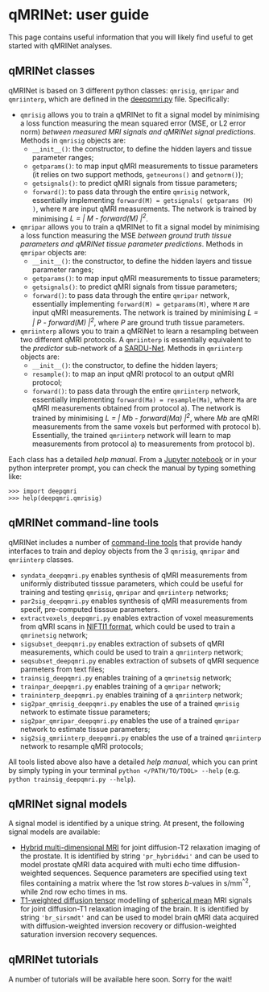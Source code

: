 # qMRINet: user guide
This page contains useful information that you will likely find useful to get started with qMRINet analyses. 


## qMRINet classes

qMRINet is based on 3 different python classes: `qmrisig`, `qmripar` and `qmriinterp`, which are defined in the [deepqmri.py](https://github.com/fragrussu/qMRINet/tree/master/tools/deepqmri.py) file. Specifically:


* `qmrisig` allows you to train a qMRINet to fit a signal model by minimising a loss function measuring the mean squared error (MSE, or L2 error norm) *between measured MRI signals and qMRINet signal predictions*. Methods in `qmrisig` objects are:
  * `__init__()`: the constructor, to define the hidden layers and tissue parameter ranges;
  * `getparams()`: to map input qMRI measurements to tissue parameters (it relies on two support methods, `getneurons()` and `getnorm()`); 
  * `getsignals()`: to predict qMRI signals from tissue parameters;
  * `forward()`: to pass data through the entire `qmrisig` network, essentially implementing `forward(M) = getsignals( getparams (M) )`, where `M` are input qMRI measurements. The network is trained by minimising *L = | M - forward(M) |<sup>2</sup>*.
* `qmripar` allows you to train a qMRINet to fit a signal model by minimising a loss function measuring the MSE *between ground truth tissue parameters and qMRINet tissue parameter predictions*. Methods in `qmripar` objects are:
  * `__init__()`: the constructor, to define the hidden layers and tissue parameter ranges;
  * `getparams()`: to map input qMRI measurements to tissue parameters; 
  * `getsignals()`: to predict qMRI signals from tissue parameters;
  * `forward()`: to pass data through the entire `qmripar` network, essentially implementing `forward(M) = getparams(M)`, where `M` are input qMRI measurements. The network is trained by minimising *L = | P - forward(M) |<sup>2</sup>*, where *P* are ground truth tissue parameters.
* `qmriinterp` allows you to train a qMRINet to learn a resampling between two different qMRI protocols. A `qmriinterp` is essentially equivalent to the *predictor* sub-network of a [SARDU-Net](https://github.com/fragrussu/sardunet). Methods in `qmriinterp` objects are:
  * `__init__()`: the constructor, to define the hidden layers;
  * `resample()`: to map an input qMRI protocol to an output qMRI protocol;
  * `forward()`: to pass data through the entire `qmriinterp` network, essentially implementing `forward(Ma) = resample(Ma)`, where `Ma` are qMRI measurements obtained from protocol a). The network is trained by minimising *L = | Mb - forward(Ma) |<sup>2</sup>*, where *Mb* are qMRI measurements from the same voxels but performed with protocol b). Essentially, the trained `qmriinterp` network will learn to map measurements from protocol a) to measurements from protocol b). 


Each class has a detailed *help manual*. From a [Jupyter notebook](https://jupyter.org) or in your python interpreter prompt, you can check the manual by typing something like:
```
>>> import deepqmri
>>> help(deepqmri.qmrisig)
```

## qMRINet command-line tools
qMRINet includes a number of [command-line tools](https://github.com/fragrussu/qMRINet/tree/master/tools) that provide handy interfaces to train and deploy objects from the 3 `qmrisig`, `qmripar` and `qmriinterp` classes.

* `syndata_deepqmri.py` enables synthesis of qMRI measurements from uniformly distributed tisssue parameters, which could be useful for training and testing `qmrisig`, `qmripar` and `qmriinterp` networks;
* `par2sig_deepqmri.py` enables synthesis of qMRI measurements from specif, pre-computed tisssue parameters.
* `extractvoxels_deepqmri.py` enables extraction of voxel measurements from qMRI scans in [NIFTI1 format](https://nifti.nimh.nih.gov/nifti-1), which could be used to train a `qmrinetsig` network;
* `sigsubset_deepqmri.py` enables extraction of subsets of qMRI measurements, which could be used to train a `qmriinterp` network;
* `seqsubset_deepqmri.py` enables extraction of subsets of qMRI sequence parmeters from text files;
* `trainsig_deepqmri.py` enables training of a `qmrinetsig` network;
* `trainpar_deepqmri.py` enables training of a `qmripar` network;
* `traininterp_deepqmri.py` enables training of a `qmriinterp` network;
* `sig2par_qmrisig_deepqmri.py` enables the use of a trained `qmrisig` network to estimate tissue parameters;
* `sig2par_qmripar_deepqmri.py` enables the use of a trained `qmripar` network to estimate tissue parameters;
* `sig2sig_qmriinterp_deepqmri.py` enables the use of a trained `qmriinterp` network to resample qMRI protocols;

All tools listed above also have a detailed *help manual*, which you can print by simply typing in your terminal `python </PATH/TO/TOOL> --help` (e.g. `python trainsig_deepqmri.py --help`). 

## qMRINet signal models

A signal model is identified by a unique string. At present, the following signal models are available:

* [Hybrid multi-dimensional MRI](http://doi.org/10.1148/radiol.2018171130) for joint diffusion-T2 relaxation imaging of the prostate. It is identified by string `'pr_hybriddwi'` and can be used to model prostate qMRI data acquired with multi echo time diffusion-weighted sequences. Sequence parameters are specified using text files containing a matrix where the 1st row stores *b*-values in s/mm<sup>^2</sup>, while 2nd row echo times in ms.
* [T1-weighted diffusion tensor](http://doi.org/10.1016/j.neuroimage.2016.07.037) modelling of [spherical mean](http://doi.org/10.1002/mrm.25734) MRI signals for joint diffusion-T1 relaxation imaging of the brain. It is identified by string `'br_sirsmdt'` and can be used to model brain qMRI data acquired with diffusion-weighted inversion recovery or diffusion-weighted saturation inversion recovery sequences.



## qMRINet tutorials
A number of tutorials will be available here soon. Sorry for the wait!


